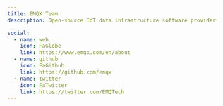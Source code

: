 ```yaml
---
title: EMQX Team
description: Open-source IoT data infrastructure software provider

social:
  - name: web
    icon: FaGlobe
    link: https://www.emqx.com/en/about
  - name: github
    icon: FaGithub
    link: https://github.com/emqx
  - name: twitter
    icon: FaTwitter
    link: https://twitter.com/EMQTech
---
```

